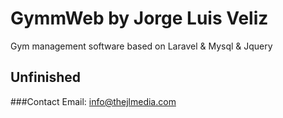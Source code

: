 # GymmWeb by Jorge Luis Veliz

Gym management software based on Laravel & Mysql & Jquery 

## Unfinished

###Contact
Email: info@thejlmedia.com
